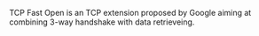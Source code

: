 TCP Fast Open is an TCP extension proposed by Google aiming at combining 3-way
handshake with data retrieveing.
